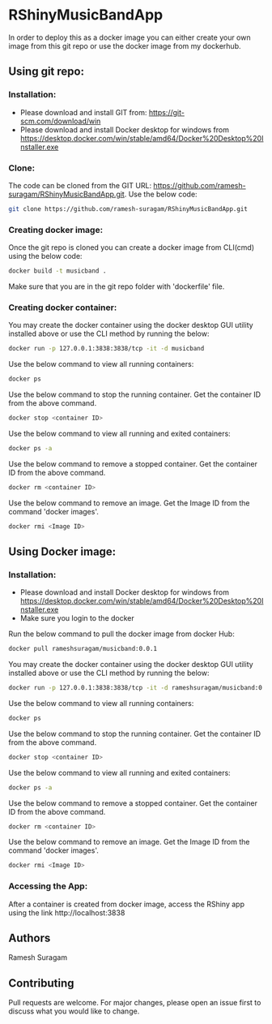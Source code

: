 # RShinyMusicBandApp

In order to deploy this as a docker image you can either create your own image from this git repo or use the docker image from my dockerhub.

## Using git repo:

### Installation:

* Please download and install GIT from: https://git-scm.com/download/win
* Please download and install Docker desktop for windows from https://desktop.docker.com/win/stable/amd64/Docker%20Desktop%20Installer.exe

### Clone:

The code can be cloned from the GIT URL: https://github.com/ramesh-suragam/RShinyMusicBandApp.git. Use the below code:
```bash
git clone https://github.com/ramesh-suragam/RShinyMusicBandApp.git
```
### Creating docker image:

Once the git repo is cloned you can create a docker image from CLI(cmd) using the below code:
```bash
docker build -t musicband .
```
Make sure that you are in the git repo folder with 'dockerfile' file.

### Creating docker container:

You may create the docker container using the docker desktop GUI utility installed above or use the CLI method by running the below:

```bash
docker run -p 127.0.0.1:3838:3838/tcp -it -d musicband
```

Use the below command to view all running containers:
```bash
docker ps
```

Use the below command to stop the running container. Get the container ID from the above command.
```bash
docker stop <container ID>
```

Use the below command to view all running and exited containers:
```bash
docker ps -a
```

Use the below command to remove a stopped container. Get the container ID from the above command.
```bash
docker rm <container ID>
```

Use the below command to remove an image. Get the Image ID from the command 'docker images'.
```bash
docker rmi <Image ID>
```
## Using Docker image:

### Installation:
* Please download and install Docker desktop for windows from https://desktop.docker.com/win/stable/amd64/Docker%20Desktop%20Installer.exe
* Make sure you login to the docker

Run the below command to pull the docker image from docker Hub:
```bash
docker pull rameshsuragam/musicband:0.0.1
```

You may create the docker container using the docker desktop GUI utility installed above or use the CLI method by running the below:

```bash
docker run -p 127.0.0.1:3838:3838/tcp -it -d rameshsuragam/musicband:0.0.1
```

Use the below command to view all running containers:
```bash
docker ps
```

Use the below command to stop the running container. Get the container ID from the above command.
```bash
docker stop <container ID>
```

Use the below command to view all running and exited containers:
```bash
docker ps -a
```

Use the below command to remove a stopped container. Get the container ID from the above command.
```bash
docker rm <container ID>
```

Use the below command to remove an image. Get the Image ID from the command 'docker images'.
```bash
docker rmi <Image ID>
```
### Accessing the App:

After a container is created from docker image, access the RShiny app using the link http://localhost:3838

##  Authors
Ramesh Suragam

## Contributing

Pull requests are welcome. For major changes, please open an issue first to discuss what you would like to change.

